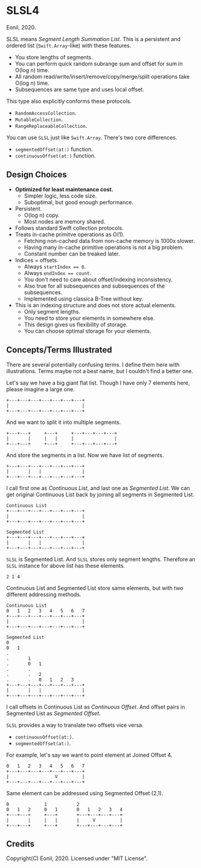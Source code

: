 SLSL4
=====
Eonil, 2020.

SLSL means *Segment Length Summation List*.
This is a persistent and ordered list (`Swift.Array`-like) with these features.

- You store lengths of segments.
- You can perform quick random subrange sum and offset for sum in O(log n) time.
- All random read/write/insert/remove/copy/merge/split operations take O(log n) time.
- Subsequences are same type and uses local offset.

This type also explicitly conforms these protocols.
- `RandomAccessCollection`.
- `MutableCollection`.
- `RangeReplaceableCollection`.

You can use `SLSL` just like `Swift.Array`.
There's two core differences.

- `segmentedOffset(at:)` function.
- `continuousOffset(at:)` function.



Design Choices
-------------------
- **Optimized for least maintenance cost.**
    - Simpler logic, less code size.
    - Suboptimal, but good enough performance.
- Persistent.
    - O(log n) copy.
    - Most nodes are memory shared.
- Follows standard Swift collection protocols.
- Treats in-cache primitve operations as O(1).
    - Fetching non-cached data from non-cache memory is 1000x slower.
    - Having many in-cache primitive operations is not a big problem.
    - Constant number can be treaked later.
- Indices = offsets.
    - Always `startIndex == 0`.
    - Always `endIndex == count`.
    - You don't need to care about offset/indexing inconsistency.
    - Also true for all subsequences and subsequences of the subsequences.
    - Implemented using classica B-Tree without key.
- This is an indexing structure and does not store actual elements.
    - Only segment lengths.
    - You need to store your elements in somewhere else.
    - This design gives us flexibility of storage.
    - You can choose optimal storage for your elements.





Concepts/Terms Illustrated
-------------------------------
There are several potentially confusing terms.
I define them here with illustrations.
Terms maybe not a best name, but I couldn't find a better one.

Let's say we have a big giant flat list.
Though I have only 7 elements here, please imagine a large one.

    +---+---+---+---+---+---+---+
    |                           |
    +---+---+---+---+---+---+---+

And we want to split it into multiple segments.
  
    +---+---+     +---+     +---+---+---+---+
    |       |     |   |     |               |
    +---+---+     +---+     +---+---+---+---+
    
And store the segments in a list.
Now we have list of segments.

    +---+---+---+---+---+---+---+
    |       |   |               |
    +---+---+---+---+---+---+---+
    
I call first one as *Continuous List*, and last one as *Segmented List*.
We can get original Continuous List back by joining all segments in Segmented List.

    Continuous List
    +---+---+---+---+---+---+---+
    |                           |
    +---+---+---+---+---+---+---+

    Segmented List
    +---+---+---+---+---+---+---+
    |       |   |               |
    +---+---+---+---+---+---+---+


`SLSL` is Segmented List.
And `SLSL` stores only segment lengths.
Therefore an `SLSL` instance for above list has these elements.

    2 1 4

Continuous List and Segmented List store same elements,
but with two different addressing methods.

    Continuous List
    0   1   2   3   4   5   6   7
    +---+---+---+---+---+---+---+
    |                           |
    +---+---+---+---+---+---+---+

    Segmented List
    0
    0   1
    .
    .       1
    .       0   1
    .       .
    .       .   2
    .       .   0   1   2   3
    +---+---+---+---+---+---+---+
    |       |   |               |
    +---+---+---+---+---+---+---+
    
I call offsets in Continuous List as *Continuous Offset*.
And offset pairs in Segmented List as *Segmented Offset*.

`SLSL` provides a way to translate two offsets vice versa.

- `continuousOffset(at:)`.
- `segmentedOffset(at:)`.

For example, let's say we want to point element at Joined Offset 4.
    
    0   1   2   3   4   5   6   7
    +---+---+---+---+---+---+---+
    |                 V         |
    +---+---+---+---+---+---+---+

Same element can be addressed using Segmented Offset (2,1).

    0             1           2
    0   1   2     0   1       0   1   2   3   4
    +---+---+     +---+       +---+---+---+---+
    |       |     |   |       |     V         |
    +---+---+     +---+       +---+---+---+---+
    


Credits
--------
Copyright(C) Eonil, 2020.
Licensed under "MIT License".

